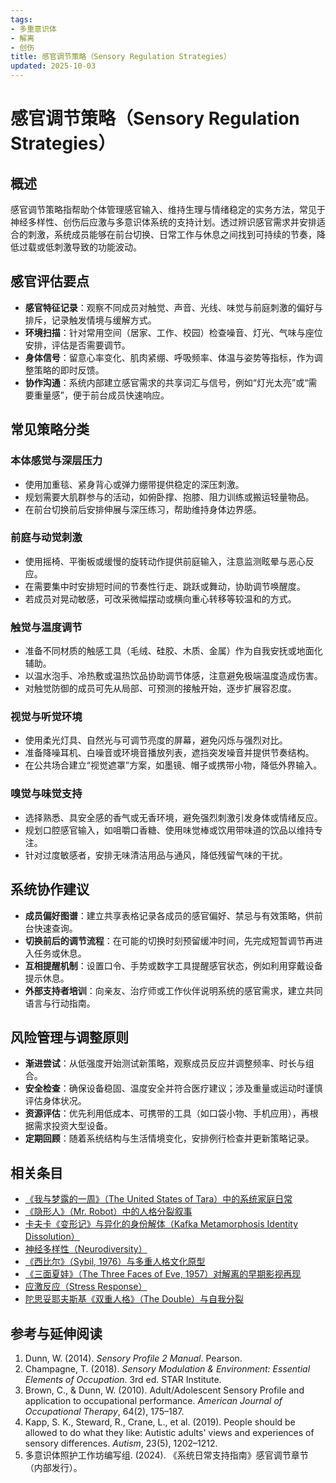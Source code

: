 ```yaml
---
tags:
- 多重意识体
- 解离
- 创伤
title: 感官调节策略（Sensory Regulation Strategies）
updated: 2025-10-03
---
```


# 感官调节策略（Sensory Regulation Strategies）

## 概述

感官调节策略指帮助个体管理感官输入、维持生理与情绪稳定的实务方法，常见于神经多样性、创伤后应激与多意识体系统的支持计划。透过辨识感官需求并安排适合的刺激，系统成员能够在前台切换、日常工作与休息之间找到可持续的节奏，降低过载或低刺激导致的功能波动。

## 感官评估要点

- **感官特征记录**：观察不同成员对触觉、声音、光线、味觉与前庭刺激的偏好与排斥，记录触发情境与缓解方式。
- **环境扫描**：针对常用空间（居家、工作、校园）检查噪音、灯光、气味与座位安排，评估是否需要调节。
- **身体信号**：留意心率变化、肌肉紧绷、呼吸频率、体温与姿势等指标，作为调整策略的即时反馈。
- **协作沟通**：系统内部建立感官需求的共享词汇与信号，例如“灯光太亮”或“需要重量感”，便于前台成员快速响应。

## 常见策略分类

### 本体感觉与深层压力

- 使用加重毯、紧身背心或弹力绷带提供稳定的深压刺激。
- 规划需要大肌群参与的活动，如俯卧撑、抱膝、阻力训练或搬运轻量物品。
- 在前台切换前后安排伸展与深压练习，帮助维持身体边界感。

### 前庭与动觉刺激

- 使用摇椅、平衡板或缓慢的旋转动作提供前庭输入，注意监测眩晕与恶心反应。
- 在需要集中时安排短时间的节奏性行走、跳跃或舞动，协助调节唤醒度。
- 若成员对晃动敏感，可改采微幅摆动或横向重心转移等较温和的方式。

### 触觉与温度调节

- 准备不同材质的触感工具（毛绒、硅胶、木质、金属）作为自我安抚或地面化辅助。
- 以温水泡手、冷热敷或温热饮品协助调节体感，注意避免极端温度造成伤害。
- 对触觉防御的成员可先从局部、可预测的接触开始，逐步扩展容忍度。

### 视觉与听觉环境

- 使用柔光灯具、自然光与可调节亮度的屏幕，避免闪烁与强烈对比。
- 准备降噪耳机、白噪音或环境音播放列表，遮挡突发噪音并提供节奏结构。
- 在公共场合建立“视觉遮罩”方案，如墨镜、帽子或携带小物，降低外界输入。

### 嗅觉与味觉支持

- 选择熟悉、具安全感的香气或无香环境，避免强烈刺激引发身体或情绪反应。
- 规划口腔感官输入，如咀嚼口香糖、使用味觉棒或饮用带味道的饮品以维持专注。
- 针对过度敏感者，安排无味清洁用品与通风，降低残留气味的干扰。

## 系统协作建议

- **成员偏好图谱**：建立共享表格记录各成员的感官偏好、禁忌与有效策略，供前台快速查询。
- **切换前后的调节流程**：在可能的切换时刻预留缓冲时间，先完成短暂调节再进入任务或休息。
- **互相提醒机制**：设置口令、手势或数字工具提醒感官状态，例如利用穿戴设备提示休息。
- **外部支持者培训**：向亲友、治疗师或工作伙伴说明系统的感官需求，建立共同语言与行动指南。

## 风险管理与调整原则

- **渐进尝试**：从低强度开始测试新策略，观察成员反应并调整频率、时长与组合。
- **安全检查**：确保设备稳固、温度安全并符合医疗建议；涉及重量或运动时谨慎评估身体状况。
- **资源评估**：优先利用低成本、可携带的工具（如口袋小物、手机应用），再根据需求投资大型设备。
- **定期回顾**：随着系统结构与生活情境变化，安排例行检查并更新策略记录。

## 相关条目

- [《我与梦露的一周》（The United States of Tara）中的系统家庭日常](/entries/United-States-Of-Tara-System-Daily-Life.md)
- [《隐形人》（Mr. Robot）中的人格分裂叙事](/entries/Mr-Robot-DID-Narrative.md)
- [卡夫卡《变形记》与异化的身份解体（Kafka Metamorphosis Identity Dissolution）](/entries/Kafka-Metamorphosis-Identity-Dissolution.md)
- [神经多样性（Neurodiversity）](/entries/Neurodiversity.md)
- [《西比尔》（Sybil, 1976）与多重人格文化原型](/entries/Sybil-1976-Cultural-Prototype.md)
- [《三面夏娃》（The Three Faces of Eve, 1957）对解离的早期影视再现](/entries/Three-Faces-Of-Eve-1957-Dissociation.md)
- [应激反应（Stress Response）](/entries/Stress-Response.md)
- [陀思妥耶夫斯基《双重人格》（The Double）与自我分裂](/entries/Dostoevsky-The-Double-Self-Division.md)

## 参考与延伸阅读

1. Dunn, W. (2014). *Sensory Profile 2 Manual*. Pearson.
2. Champagne, T. (2018). *Sensory Modulation & Environment: Essential Elements of Occupation*. 3rd ed. STAR Institute.
3. Brown, C., & Dunn, W. (2010). Adult/Adolescent Sensory Profile and application to occupational performance. *American Journal of Occupational Therapy*, 64(2), 175–187.
4. Kapp, S. K., Steward, R., Crane, L., et al. (2019). People should be allowed to do what they like: Autistic adults' views and experiences of sensory differences. *Autism*, 23(5), 1202–1212.
5. 多意识体照护工作坊编写组. (2024). 《系统日常支持指南》感官调节章节（内部发行）。
